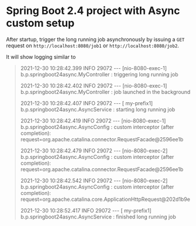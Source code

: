 # Spring Boot 2.4 project with Async custom setup

After startup, trigger the long running job asynchronously by issuing a ```GET``` request
on ```http://localhost:8080/job1``` or ```http://localhost:8080/job2```.

It will show logging similar to


> 2021-12-30 10:28:42.399  INFO 29072 --- [nio-8080-exec-1] b.p.springboot24async.MyController       : triggering long running job
> 
> 2021-12-30 10:28:42.402  INFO 29072 --- [nio-8080-exec-1] b.p.springboot24async.MyController       : job launched in the background 
> 
> 2021-12-30 10:28:42.407  INFO 29072 --- [     my-prefix1] b.p.springboot24async.AsyncService       : starting long running job
> 
> 2021-12-30 10:28:42.419  INFO 29072 --- [nio-8080-exec-1] b.p.springboot24async.AsyncConfig        : custom interceptor (after completion): request=org.apache.catalina.connector.RequestFacade@2596ee1b 
> 
> 2021-12-30 10:28:42.479  INFO 29072 --- [nio-8080-exec-2] b.p.springboot24async.AsyncConfig        : custom interceptor (after completion): request=org.apache.catalina.connector.RequestFacade@2596ee1b 
> 
> 2021-12-30 10:28:42.542  INFO 29072 --- [nio-8080-exec-2] b.p.springboot24async.AsyncConfig        : custom interceptor (after completion): request=org.apache.catalina.core.ApplicationHttpRequest@202d1b9e 
> 
> 2021-12-30 10:28:52.417  INFO 29072 --- [     my-prefix1] b.p.springboot24async.AsyncService       : finished long running job
